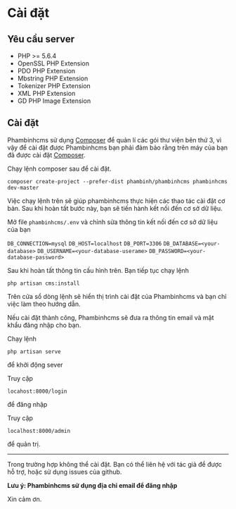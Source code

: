 # Cài đặt

## Yêu cầu server
* PHP >= 5.6.4
* OpenSSL PHP Extension
* PDO PHP Extension
* Mbstring PHP Extension
* Tokenizer PHP Extension
* XML PHP Extension
* GD PHP Image Extension

## Cài đặt
Phambinhcms sử dụng [Composer](https://getcomposer.org/) để quản lí các gói thư viện bên thứ 3, vì vậy để cài đặt được Phambinhcms bạn phải đảm bảo rằng trên máy của bạn đã được cài đặt [Composer](https://getcomposer.org/).

Chạy lệnh composer sau để cài đặt.

`composer create-project --prefer-dist phambinh/phambinhcms phambinhcms dev-master`

Việc chạy lệnh trên sẽ giúp phambinhcms thực hiện các thao tác cài đặt cơ bản. Sau khi hoàn tất bước này, bạn sẽ tiến hành kết nối đến cơ sở dữ liệu.

Mở file `phambinhcms/.env` và chỉnh sửa thông tin kết nối đến cơ sở dữ liệu của bạn

`DB_CONNECTION=mysql`
`DB_HOST=localhost`
`DB_PORT=3306`
`DB_DATABASE=<your-database>`
`DB_USERNAME=<your-database-userame>`
`DB_PASSWORD=<your-database-password>`

Sau khi hoàn tất thông tin cấu hình trên. Bạn tiếp tục chạy lệnh

`php artisan cms:install`

Trên cửa sổ dòng lệnh sẽ hiển thị trình cài đặt của Phambinhcms và bạn chỉ việc làm theo hướng dẫn.

Nếu cài đặt thành công, Phambinhcms sẽ đưa ra thông tin email và mật khẩu đăng nhập cho bạn.

Chạy lệnh

`php artisan serve`

để khởi động sever

Truy cập

`locahost:8000/login`

để đăng nhập

Truy cập 

`localhost:8000/admin`

để quản trị.

---------------------------------

Trong trường hợp không thể cài đặt. Bạn có thể liên hệ với tác giả để được hỗ trợ, hoặc sử dụng issues của github.

**Lưu ý: Phambinhcms sử dụng địa chỉ email để đăng nhập**

Xin cảm ơn.